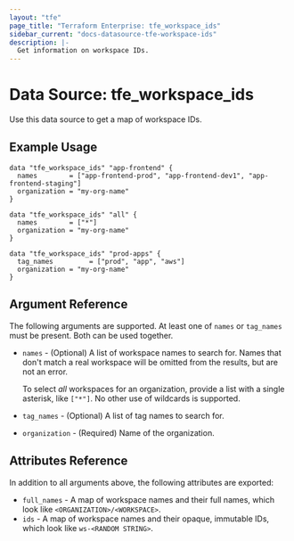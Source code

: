 ```yaml
---
layout: "tfe"
page_title: "Terraform Enterprise: tfe_workspace_ids"
sidebar_current: "docs-datasource-tfe-workspace-ids"
description: |-
  Get information on workspace IDs.
---
```


# Data Source: tfe_workspace_ids

Use this data source to get a map of workspace IDs.

## Example Usage

```hcl
data "tfe_workspace_ids" "app-frontend" {
  names        = ["app-frontend-prod", "app-frontend-dev1", "app-frontend-staging"]
  organization = "my-org-name"
}

data "tfe_workspace_ids" "all" {
  names        = ["*"]
  organization = "my-org-name"
}

data "tfe_workspace_ids" "prod-apps" {
  tag_names         = ["prod", "app", "aws"]
  organization = "my-org-name"
}
```

## Argument Reference

The following arguments are supported. At least one of `names` or `tag_names` must be present. Both can be used together.

* `names` - (Optional) A list of workspace names to search for. Names that don't
  match a real workspace will be omitted from the results, but are not an error.

    To select _all_ workspaces for an organization, provide a list with a single
    asterisk, like `["*"]`. No other use of wildcards is supported.
* `tag_names` - (Optional) A list of tag names to search for.
* `organization` - (Required) Name of the organization.

## Attributes Reference

In addition to all arguments above, the following attributes are exported:

* `full_names` - A map of workspace names and their full names, which look like `<ORGANIZATION>/<WORKSPACE>`. 
* `ids` - A map of workspace names and their opaque, immutable IDs, which look like `ws-<RANDOM STRING>`.
